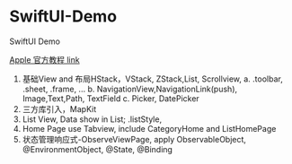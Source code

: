 # SwiftUI-Demo

SwiftUI Demo

 [Apple 官方教程 link](https://developer.apple.com/tutorials/swiftui/creating-and-combining-views)
 
 1. 基础View and 布局HStack，VStack, ZStack,List, Scrollview, 
    a. .toolbar, .sheet, .frame, ...
    b. NavigationView,NavigationLink(push), Image,Text,Path, TextField
    c. Picker, DatePicker
 2. 三方库引入，MapKit
 3. List View, Data show in List; .listStyle, 
 4. Home Page use Tabview, include CategoryHome and ListHomePage
 5. 状态管理响应式-ObserveViewPage, apply ObservableObject, @EnvironmentObject, @State, @Binding 
 
